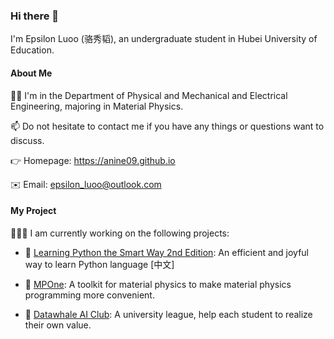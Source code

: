### Hi there 👋

I'm Epsilon Luoo (骆秀韬), an undergraduate student in Hubei University of Education.

#### About Me

🧑‍🎓 I'm in the Department of Physical and Mechanical and Electrical Engineering, majoring in Material Physics.

📫 Do not hesitate to contact me if you have any things or questions want to discuss.

👉 Homepage: <https://anine09.github.io>

✉️ Email: epsilon_luoo@outlook.com

#### My Project
🧑🏽‍💻 I am currently working on the following projects:

- 📖 [Learning Python the Smart Way 2nd Edition](https://datawhalechina.github.io/learn-python-the-smart-way-v2/): An efficient and joyful way to learn Python language [中文]

- 🚀 [MPOne](https://github.com/anine09/MPOne): A toolkit for material physics to make material physics programming more convenient.

- 🏫 [Datawhale AI Club](https://datawhalechina.github.io/ai-club/): A university league, help each student to realize their own value.
